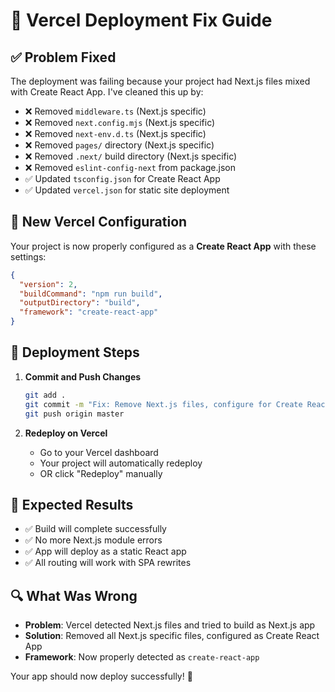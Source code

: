 # 🚀 Vercel Deployment Fix Guide

## ✅ Problem Fixed

The deployment was failing because your project had Next.js files mixed with Create React App. I've cleaned this up by:

- ❌ Removed `middleware.ts` (Next.js specific)
- ❌ Removed `next.config.mjs` (Next.js specific)  
- ❌ Removed `next-env.d.ts` (Next.js specific)
- ❌ Removed `pages/` directory (Next.js specific)
- ❌ Removed `.next/` build directory (Next.js specific)
- ❌ Removed `eslint-config-next` from package.json
- ✅ Updated `tsconfig.json` for Create React App
- ✅ Updated `vercel.json` for static site deployment

## 🔧 New Vercel Configuration

Your project is now properly configured as a **Create React App** with these settings:

```json
{
  "version": 2,
  "buildCommand": "npm run build",
  "outputDirectory": "build",
  "framework": "create-react-app"
}
```

## 🚀 Deployment Steps

1. **Commit and Push Changes**
   ```bash
   git add .
   git commit -m "Fix: Remove Next.js files, configure for Create React App deployment"
   git push origin master
   ```

2. **Redeploy on Vercel**
   - Go to your Vercel dashboard
   - Your project will automatically redeploy
   - OR click "Redeploy" manually

## 🎯 Expected Results

- ✅ Build will complete successfully
- ✅ No more Next.js module errors
- ✅ App will deploy as a static React app
- ✅ All routing will work with SPA rewrites

## 🔍 What Was Wrong

- **Problem**: Vercel detected Next.js files and tried to build as Next.js app
- **Solution**: Removed all Next.js specific files, configured as Create React App
- **Framework**: Now properly detected as `create-react-app`

Your app should now deploy successfully! 🎉